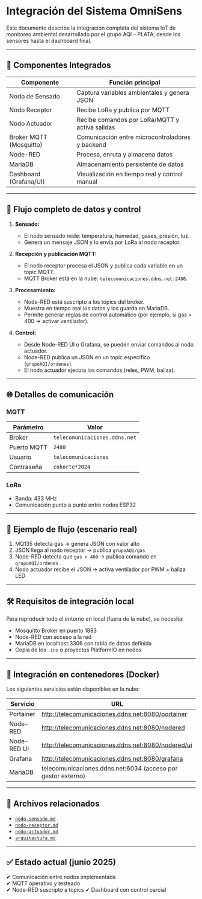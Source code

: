 # Integración del Sistema OmniSens

Este documento describe la integración completa del sistema IoT de monitoreo ambiental desarrollado por el grupo AQI – PLATA, desde los sensores hasta el dashboard final.

---

## 🧱 Componentes Integrados

| Componente                 | Función principal                                      |
|----------------------------|--------------------------------------------------------|
| Nodo de Sensado            | Captura variables ambientales y genera JSON            |
| Nodo Receptor              | Recibe LoRa y publica por MQTT                         |
| Nodo Actuador              | Recibe comandos por LoRa/MQTT y activa salidas         |
| Broker MQTT (Mosquitto)    | Comunicación entre microcontroladores y backend        |
| Node-RED                   | Procesa, enruta y almacena datos                       |
| MariaDB                    | Almacenamiento persistente de datos                    |
| Dashboard (Grafana/UI)     | Visualización en tiempo real y control manual          |

---

## 🔄 Flujo completo de datos y control

1. **Sensado:**
   - El nodo sensado mide: temperatura, humedad, gases, presión, luz.
   - Genera un mensaje JSON y lo envía por LoRa al nodo receptor.

2. **Recepción y publicación MQTT:**
   - El nodo receptor procesa el JSON y publica cada variable en un topic MQTT.
   - MQTT Broker está en la nube: `telecomunicaciones.ddns.net:2480`.

3. **Procesamiento:**
   - Node-RED está suscripto a los topics del broker.
   - Muestra en tiempo real los datos y los guarda en MariaDB.
   - Permite generar reglas de control automático (por ejemplo, si gas > 400 → activar ventilador).

4. **Control:**
   - Desde Node-RED UI o Grafana, se pueden enviar comandos al nodo actuador.
   - Node-RED publica un JSON en un topic específico (`grupoAQI/ordenes`).
   - El nodo actuador ejecuta los comandos (reles, PWM, baliza).

---

## 🌐 Detalles de comunicación

### MQTT

| Parámetro   | Valor                            |
|-------------|----------------------------------|
| Broker      | `telecomunicaciones.ddns.net`    |
| Puerto MQTT | `2480`                           |
| Usuario     | `telecomunicaciones`            |
| Contraseña  | `cohorte*2024`                  |

### LoRa

- Banda: 433 MHz
- Comunicación punto a punto entre nodos ESP32

---

## 🧪 Ejemplo de flujo (escenario real)

1. MQ135 detecta gas → genera JSON con valor alto
2. JSON llega al nodo receptor → publica `grupoAQI/gas`
3. Node-RED detecta que `gas > 400` → publica comando en `grupoAQI/ordenes`
4. Nodo actuador recibe el JSON → activa ventilador por PWM + baliza LED

---

## 🛠️ Requisitos de integración local

Para reproducir todo el entorno en local (fuera de la nube), se necesita:

- Mosquitto Broker en puerto 1883
- Node-RED con acceso a la red
- MariaDB en localhost:3306 con tabla de datos definida
- Copia de los `.ino` o proyectos PlatformIO en nodos

---

## 🧩 Integración en contenedores (Docker)

Los siguientes servicios están disponibles en la nube:

| Servicio       | URL                                             |
|----------------|--------------------------------------------------|
| Portainer      | http://telecomunicaciones.ddns.net:8080/portainer |
| Node-RED       | http://telecomunicaciones.ddns.net:8080/nodered |
| Node-RED UI    | http://telecomunicaciones.ddns.net:8080/nodered/ui |
| Grafana        | http://telecomunicaciones.ddns.net:8080/grafana  |
| MariaDB        | telecomunicaciones.ddns.net:6034 (acceso por gestor externo) |

---

## 📎 Archivos relacionados

- [`nodo-sensado.md`](./nodo-sensado.md)
- [`nodo-receptor.md`](./nodo-receptor.md)
- [`nodo-actuador.md`](./nodo-actuador.md)
- [`arquitectura.md`](./arquitectura.md)

---

## ✅ Estado actual (junio 2025)

✔ Comunicación entre nodos implementada  
✔ MQTT operativo y testeado  
✔ Node-RED suscripto a topics 
✔ Dashboard con control parcial 
 


